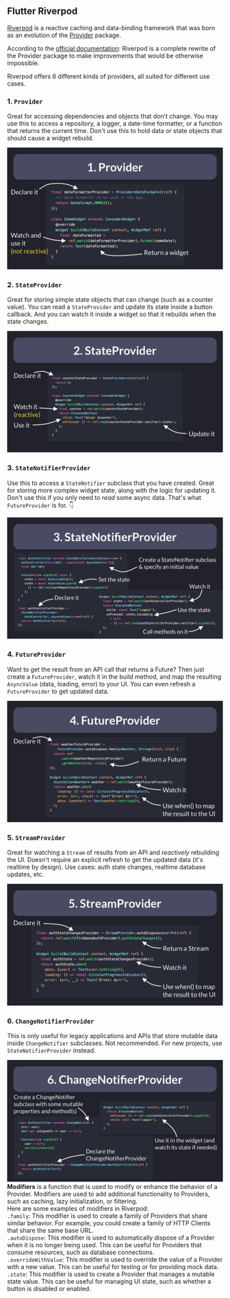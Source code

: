 ## Flutter Riverpod
[Riverpod](https://pub.dev/packages/riverpod) is a reactive caching and data-binding framework that was born as an evolution of the [Provider](https://pub.dev/packages/provider) package.

According to the [official documentation](https://pub.dev/packages/riverpod):
Riverpod is a complete rewrite of the Provider package to make improvements that would be otherwise impossible.

Riverpod offers 6 different kinds of providers, all suited for different use cases.

### 1. `Provider`

Great for accessing dependencies and objects that don’t change.
You may use this to access a repository, a logger, a date-time formatter, or a function that returns the current time.
Don't use this to hold data or state objects that should cause a widget rebuild.

![](provider.png)

### 2. `StateProvider`

Great for storing simple state objects that can change (such as a counter value).
You can read a `StateProvider` and update its state inside a button callback.
And you can watch it inside a widget so that it rebuilds when the state changes.

![](state-provider.png)

### 3. `StateNotifierProvider`

Use this to access a `StateNotifier` subclass that you have created.
Great for storing more complex widget state, along with the logic for updating it.
Don't use this if you only need to *read* some async data. That's what `FutureProvider` is for. 👇

![](state-notifier-provider.png)

### 4. `FutureProvider`

Want to get the result from an API call that returns a Future?
Then just create a `FutureProvider`, watch it in the build method, and map the resulting `AsyncValue` (data, loading, error) to your UI.
You can even refresh a `FutureProvider` to get updated data.

![](future-provider.png)

### 5. `StreamProvider`

Great for watching a `Stream` of results from an API and *reactively* rebuilding the UI.
Doesn't require an explicit refresh to get the updated data (it's realtime by design).
Use cases: auth state changes, realtime database updates, etc.

![](stream-provider.png)

### 6. `ChangeNotifierProvider`

This is only useful for legacy applications and APIs that store mutable data inside `ChangeNotifier` subclasses.
Not recommended. For new projects, use `StateNotifierProvider` instead.

![](change-notifier-provider.png)
**Modifiers** is a function that is used to modify or enhance the behavior of a Provider. Modifiers are used to add additional functionality to Providers, such as caching, lazy initialization, or filtering.<br />
Here are some examples of modifiers in Riverpod:<br />
`.family`: This modifier is used to create a family of Providers that share similar behavior. For example, you could create a family of HTTP Clients that share the same base URL.<br />
`.autoDispose`: This modifier is used to automatically dispose of a Provider when it is no longer being used. This can be useful for Providers that consume resources, such as database connections.<br />
`.overrideWithValue`: This modifier is used to override the value of a Provider with a new value. This can be useful for testing or for providing mock data.<br />
`.state`: This modifier is used to create a Provider that manages a mutable state value. This can be useful for managing UI state, such as whether a button is disabled or enabled.


